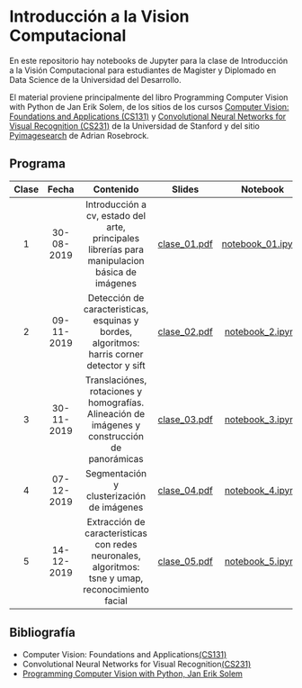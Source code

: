 # Introducción a la Vision Computacional

En este repositorio hay notebooks de Jupyter para la clase de Introducción a la Visión Computacional para estudiantes de Magister y Diplomado en Data Science de la Universidad del Desarrollo.


El material proviene principalmente del libro Programming Computer Vision with Python de Jan Erik Solem, de los sitios de los cursos [Computer Vision: Foundations and Applications (CS131)](http://vision.stanford.edu/teaching/cs131_fall1819/index.html) y [Convolutional Neural Networks for Visual Recognition (CS231)](http://cs231n.stanford.edu/syllabus.html) de la Universidad de Stanford y del sitio [Pyimagesearch](https://www.pyimagesearch.com) de Adrian Rosebrock.

## Programa

| Clase | Fecha   | Contenido  | Slides |  Notebook |
|:-:|:--:|:--:|:--:|:--:|
| 1  | 30-08-2019 | Introducción a cv, estado del arte, principales librerías para manipulacion básica de imágenes | [clase_01.pdf](https://github.com/calipsotornasol/intro_computer_vision/blob/intro_cv_2019/introcv_clase01.pdf)  | [notebook_01.ipynb](https://github.com/calipsotornasol/intro_computer_vision/blob/intro_cv_2019/introcv_clase01.ipynb)   |
| 2 |  09-11-2019 | Detección de caracteristicas, esquinas y bordes, algoritmos: harris corner detector y sift | [clase_02.pdf](https://github.com/calipsotornasol/intro_computer_vision/blob/intro_cv_2019/introcv_clase02.pdf)  | [notebook_2.ipynb](https://github.com/calipsotornasol/intro_computer_vision/blob/intro_cv_2019/introcv_clase02.ipynb)  |
| 3 |  30-11-2019  | Translaciónes, rotaciones y homografías. Alineación de imágenes y construcción de panorámicas | [clase_03.pdf](https://github.com/calipsotornasol/intro_computer_vision/blob/intro_cv_2019/introcv_clase03.pdf)  | [notebook_3.ipynb](https://github.com/calipsotornasol/intro_computer_vision/blob/intro_cv_2019/introcv_clase03.ipynb)  |
| 4 |  07-12-2019  | Segmentación y clusterización de imágenes | [clase_04.pdf](https://github.com/calipsotornasol/intro_computer_vision/blob/intro_cv_2019/introcv_clase04.pdf)  | [notebook_4.ipynb](https://github.com/calipsotornasol/intro_computer_vision/blob/intro_cv_2019/introcv_clase04.ipynb) |
| 5 |  14-12-2019  | Extracción de caracteristicas con redes neuronales, algoritmos: tsne y umap, reconocimiento facial|[clase_05.pdf](https://github.com/calipsotornasol/intro_computer_vision/blob/intro_cv_2019/introcv_clase05.pdf)| [notebook_5.ipynb](https://github.com/calipsotornasol/intro_computer_vision/blob/intro_cv_2019/introcv_clase05.ipynb) |



## Bibliografía

- Computer Vision: Foundations and Applications[(CS131)](http://vision.stanford.edu/teaching/cs131_fall1819/syllabus.html)
- Convolutional Neural Networks for Visual Recognition[(CS231)](http://cs231n.stanford.edu/syllabus.html)
- [Programming Computer Vision with Python, Jan Erik Solem](http://programmingcomputervision.com/)



